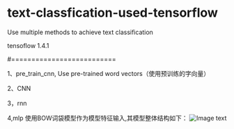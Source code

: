 # text-classfication-used-tensorflow
Use multiple methods to achieve text classification

tensoflow 1.4.1

#==========================

1、pre_train_cnn, Use pre-trained word vectors（使用预训练的字向量）

2、CNN  

3，rnn

4,mlp 使用BOW词袋模型作为模型特征输入,其模型整体结构如下：
![Image text](https://github.com/lplping/text-classfication-used-tensorflow/img/4.png)


